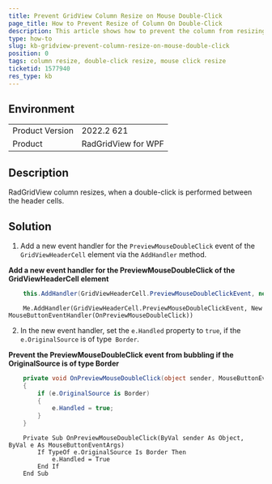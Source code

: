 ```yaml
---
title: Prevent GridView Column Resize on Mouse Double-Click
page_title: How to Prevent Resize of Column On Double-Click
description: This article shows how to prevent the column from resizing when double clicking its header.
type: how-to
slug: kb-gridview-prevent-column-resize-on-mouse-double-click
position: 0
tags: column resize, double-click resize, mouse click resize
ticketid: 1577940
res_type: kb
---
```


## Environment
<table>
	<tbody>
		<tr>
			<td>Product Version</td>
			<td>2022.2 621</td>
		</tr>
		<tr>
			<td>Product</td>
			<td>RadGridView for WPF</td>
		</tr>
	</tbody>
</table>

## Description

RadGridView column resizes, when a double-click is performed between the header cells.

## Solution

1. Add a new event handler for the `PreviewMouseDoubleClick` event of the `GridViewHeaderCell` element via the `AddHandler` method.

__Add a new event handler for the PreviewMouseDoubleClick of the GridViewHeaderCell element__
```C#
    this.AddHandler(GridViewHeaderCell.PreviewMouseDoubleClickEvent, new MouseButtonEventHandler(OnPreviewMouseDoubleClick));
```
```VB.NET
    Me.AddHandler(GridViewHeaderCell.PreviewMouseDoubleClickEvent, New MouseButtonEventHandler(OnPreviewMouseDoubleClick))
```

2. In the new event handler, set the `e.Handled` property to `true`, if the `e.OriginalSource` is of type` Border`.

__Prevent the PreviewMouseDoubleClick event from bubbling if the OriginalSource is of type Border__
```C#
    private void OnPreviewMouseDoubleClick(object sender, MouseButtonEventArgs e)
    {
        if (e.OriginalSource is Border)
        {
            e.Handled = true;
        } 
    }
```
```VB.NET
    Private Sub OnPreviewMouseDoubleClick(ByVal sender As Object, ByVal e As MouseButtonEventArgs)
        If TypeOf e.OriginalSource Is Border Then
            e.Handled = True
        End If
    End Sub
```
